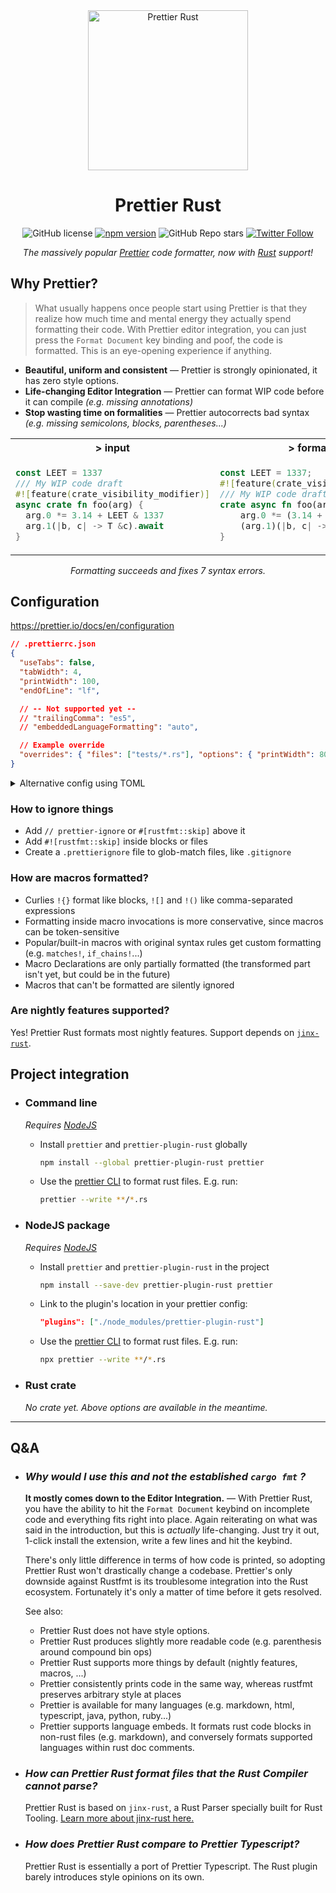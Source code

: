 <div align="center">
  <img alt="Prettier Rust" height="256px" src="https://user-images.githubusercontent.com/109366411/181039409-b66d6a4c-bbc7-4fbb-8a79-d7bb1af87a63.png">
</div>

<h1 align="center">Prettier Rust</h1>

<div align="center">

![GitHub license](https://img.shields.io/badge/license-MIT-blue.svg) [![npm version](https://img.shields.io/npm/v/prettier-plugin-rust.svg?style=flat)](https://www.npmjs.com/package/prettier-plugin-rust) ![GitHub Repo stars](https://img.shields.io/github/stars/jinxdash/prettier-plugin-rust?style=social) [![Twitter Follow](https://img.shields.io/twitter/follow/jinxdash?style=social)](https://twitter.com/jinxdash)

_The massively popular [Prettier](https://prettier.io/) code formatter, now with [Rust](https://www.rust-lang.org/) support!_

</div>

## Why Prettier?

> What usually happens once people start using Prettier is that they realize how much time and mental energy they actually spend formatting their code. With Prettier editor integration, you can just press the `Format Document` key binding and poof, the code is formatted. This is an eye-opening experience if anything.

- **Beautiful, uniform and consistent** — Prettier is strongly opinionated, it has zero style options.
- **Life-changing Editor Integration** — Prettier can format WIP code before it can compile _(e.g. missing annotations)_
- **Stop wasting time on formalities** — Prettier autocorrects bad syntax _(e.g. missing semicolons, blocks, parentheses...)_

<table align="center">
<tr> <th>> input</th> <th>> formatted</th> </tr>
<tr>
  <td>

<!-- prettier-ignore -->
```rs
const LEET = 1337
/// My WIP code draft
#![feature(crate_visibility_modifier)]
async crate fn foo(arg) {
  arg.0 *= 3.14 + LEET & 1337
  arg.1(|b, c| -> T &c).await
}
```

  </td>
  <td>

<!-- prettier-ignore -->
```rs
const LEET = 1337;
#![feature(crate_visibility_modifier)]
/// My WIP code draft
crate async fn foo(arg) {
    arg.0 *= (3.14 + LEET) & 1337;
    (arg.1)(|b, c| -> T { &c }).await
}
```

  </td>
</tr>
</table>
<div align="center">

_Formatting succeeds and fixes 7 syntax errors._

</div>

## Configuration

https://prettier.io/docs/en/configuration

```json
// .prettierrc.json
{
  "useTabs": false,
  "tabWidth": 4,
  "printWidth": 100,
  "endOfLine": "lf",

  // -- Not supported yet --
  // "trailingComma": "es5",
  // "embeddedLanguageFormatting": "auto",

  // Example override
  "overrides": { "files": ["tests/*.rs"], "options": { "printWidth": 80 } }
}
```

<details>
    <summary>Alternative config using TOML</summary>

```toml
# .prettierrc.toml

useTabs = false
tabWidth = 4
printWidth = 100
endOfLine = "lf"

# -- Not supported yet --
# trailingComma = "es5"
# embeddedLanguageFormatting = "auto"

# Example override
overrides = [
  { files = ["tests/*.rs"], options = { printWidth = 80 } }
]
```

</details>

### How to ignore things

- Add `// prettier-ignore` or `#[rustfmt::skip]` above it
- Add `#![rustfmt::skip]` inside blocks or files
- Create a `.prettierignore` file to glob-match files, like `.gitignore`

### How are macros formatted?

- Curlies `!{}` format like blocks, `![]` and `!()` like comma-separated expressions
- Formatting inside macro invocations is more conservative, since macros can be token-sensitive
- Popular/built-in macros with original syntax rules get custom formatting (e.g. `matches!`, `if_chains!`...)
- Macro Declarations are only partially formatted (the transformed part isn't yet, but could be in the future)
- Macros that can't be formatted are silently ignored

### Are nightly features supported?

Yes! Prettier Rust formats most nightly features. Support depends on [`jinx-rust`](https://github.com/jinxdash/jinx-rust).

## Project integration

- ### Command line

  _Requires [NodeJS](https://nodejs.dev/download/)_

  - Install `prettier` and `prettier-plugin-rust` globally

    ```sh
    npm install --global prettier-plugin-rust prettier
    ```

  - Use the [prettier CLI](https://prettier.io/docs/en/cli.html) to format rust files. E.g. run:

    ```sh
    prettier --write **/*.rs
    ```

- ### NodeJS package

  _Requires [NodeJS](https://nodejs.dev/download/)_

  - Install `prettier` and `prettier-plugin-rust` in the project

    ```sh
    npm install --save-dev prettier-plugin-rust prettier
    ```

  - Link to the plugin's location in your prettier config:

    ```json
    "plugins": ["./node_modules/prettier-plugin-rust"]
    ```

  - Use the [prettier CLI](https://prettier.io/docs/en/cli.html) to format rust files. E.g. run:

    ```sh
    npx prettier --write **/*.rs
    ```

- ### Rust crate

  _No crate yet. Above options are available in the meantime._

---

## Q&A

- ### _Why would I use this and not the established `cargo fmt` ?_

  **It mostly comes down to the Editor Integration.** — With Prettier Rust, you have the ability to hit the `Format Document` keybind on incomplete code and everything fits right into place. Again reiterating on what was said in the introduction, but this is _actually_ life-changing. Just try it out, 1-click install the extension, write a few lines and hit the keybind.

   There's only little difference in terms of how code is printed, so adopting Prettier Rust won't drastically change a codebase. Prettier's only downside against Rustfmt is its troublesome integration into the Rust ecosystem. Fortunately it's only a matter of time before it gets resolved.

  See also:

  - Prettier Rust does not have style options.
  - Prettier Rust produces slightly more readable code (e.g. parenthesis around compound bin ops)
  - Prettier Rust supports more things by default (nightly features, macros, ...)
  - Prettier consistently prints code in the same way, whereas rustfmt preserves arbitrary style at places
  - Prettier is available for many languages (e.g. markdown, html, typescript, java, python, ruby...)
  - Prettier supports language embeds. It formats rust code blocks in non-rust files (e.g. markdown), and conversely formats supported languages within rust doc comments.

- ### _How can Prettier Rust format files that the Rust Compiler cannot parse?_

  Prettier Rust is based on `jinx-rust`, a Rust Parser specially built for Rust Tooling. [Learn more about jinx-rust here.](https://github.com/jinxdash/jinx-rust)

- ### _How does Prettier Rust compare to Prettier Typescript?_

  Prettier Rust is essentially a port of Prettier Typescript. The Rust plugin barely introduces style opinions on its own.
